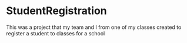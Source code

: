 # StudentRegistration
This was a project that my team and I from one of my classes created to register a student to classes for a school
